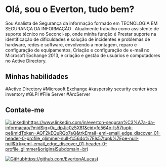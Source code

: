 # Olá, sou o Everton, tudo bem?

Sou Analista de Segurança da informação formado em TECNOLOGIA EM SEGURANÇA DA INFORMAÇÃO .
Atualmente trabalho como assistente de suporte técnico no Seconci-sp, onde minha função é Prestar suporte na identificação de dificuldades e solução de incidentes e problemas de hardware, redes e software, envolvendo a montagem, reparo e configuração de equipamentos, Criação e configuração de e-mail no Microsoft Exchange 2013, e criação e gestão de usuários e computadores no Active Directory.
## Minhas habilidades

#Active Directory
#Microsoft Exchange
#kaspersky security center
#ocs inventory
#GLPI
#File Server
#ArcServer

## Contate-me

[![LinkedIn](https://img.shields.io/badge/LinkedIn-0077B5?style=for-the-badge&logo=linkedin&logoColor=white)](https://www.linkedin.com/in/everton-seguran%C3%A7a-da-informacao/?midSig=0u_dpJjc0z5X81&eid=fc564o-ls57tupk-pe&midToken=AQF2kEQuRQo7aQ&trkEmail=eml-email_edge_discover_01-header-0-profile_glimmer-null-fc564o%7Els57tupk%7Epe-null-null&trk=eml-email_edge_discover_01-header-0-profile_glimmer&originalSubdomain=br)https://www.linkedin.com/in/everton-seguran%C3%A7a-da-informacao/?midSig=0u_dpJjc0z5X81&eid=fc564o-ls57tupk-pe&midToken=AQF2kEQuRQo7aQ&trkEmail=eml-email_edge_discover_01-header-0-profile_glimmer-null-fc564o%7Els57tupk%7Epe-null-null&trk=eml-email_edge_discover_01-header-0-profile_glimmer&originalSubdomain=br)

[![GitHub](https://img.shields.io/badge/GitHub-100000?style=for-the-badge&logo=github&logoColor=white)](https://github.com/EvertonALucas)https://github.com/EvertonALucas)



